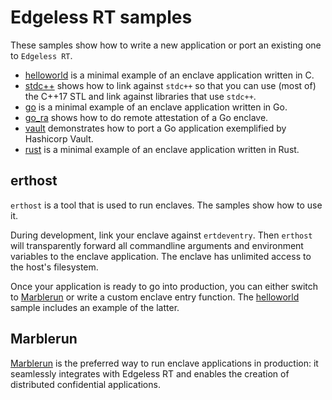 # Edgeless RT samples
These samples show how to write a new application or port an existing one to `Edgeless RT`.

* [helloworld](helloworld/README.md) is a minimal example of an enclave application written in C.
* [stdc++](stdc++/README.md) shows how to link against `stdc++` so that you can use (most of) the C++17 STL and link against libraries that use `stdc++`.
* [go](go/README.md) is a minimal example of an enclave application written in Go.
* [go_ra](go_ra/README.md) shows how to do remote attestation of a Go enclave.
* [vault](vault/README.md) demonstrates how to port a Go application exemplified by Hashicorp Vault.
* [rust](rust/README.md) is a minimal example of an enclave application written in Rust.

## erthost
`erthost` is a tool that is used to run enclaves. The samples show how to use it.

During development, link your enclave against `ertdeventry`. Then `erthost` will transparently forward all commandline arguments and environment variables to the enclave application. The enclave has unlimited access to the host's filesystem.

Once your application is ready to go into production, you can either switch to [Marblerun](#marblerun) or write a custom enclave entry function. The [helloworld](helloworld/README.md) sample includes an example of the latter.

## Marblerun
[Marblerun](https://github.com/edgelesssys/marblerun) is the preferred way to run enclave applications in production: it seamlessly integrates with Edgeless RT and enables the creation of distributed confidential applications.
